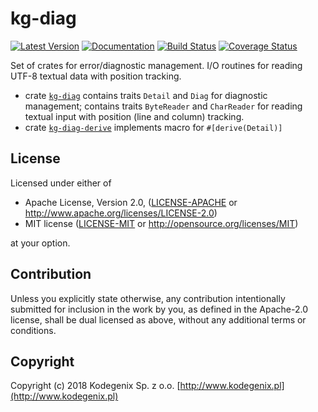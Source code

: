 # kg-diag

[![Latest Version](https://img.shields.io/crates/v/kg-diag.svg)](https://crates.io/crates/kg-diag)
[![Documentation](https://docs.rs/kg-diag/badge.svg)](https://docs.rs/kg-diag)
[![Build Status](https://travis-ci.org/Kodegenix/kg-diag.svg?branch=master)](https://travis-ci.org/Kodegenix/kg-diag)
[![Coverage Status](https://coveralls.io/repos/github/Kodegenix/kg-diag/badge.svg?branch=master)](https://coveralls.io/github/Kodegenix/kg-diag?branch=master)

Set of crates for error/diagnostic management. I/O routines for reading 
UTF-8 textual data with position tracking.

* crate [`kg-diag`](kg-diag) contains traits `Detail` and `Diag` for diagnostic management; 
contains traits `ByteReader` and `CharReader` for reading textual input with position (line and column) tracking. 
* crate [`kg-diag-derive`](kg-diag-derive) implements macro for `#[derive(Detail)]`

## License

Licensed under either of
* Apache License, Version 2.0, ([LICENSE-APACHE](LICENSE-APACHE) or http://www.apache.org/licenses/LICENSE-2.0)
* MIT license ([LICENSE-MIT](LICENSE-MIT) or http://opensource.org/licenses/MIT)

at your option.

## Contribution

Unless you explicitly state otherwise, any contribution intentionally submitted
for inclusion in the work by you, as defined in the Apache-2.0 license, shall be dual licensed as above, without any
additional terms or conditions.

## Copyright

Copyright (c) 2018 Kodegenix Sp. z o.o. [http://www.kodegenix.pl](http://www.kodegenix.pl)
